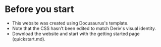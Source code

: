 # Before you start

- This website was created using Docusaurus's template. 
- Note that the CSS hasn't been edited to match Deriv's visual identity.
- Download the website and start with the getting started page (quickstart.md).
